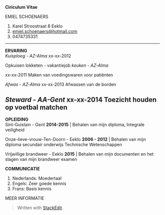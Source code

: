 **Ciriculum Vitae**

EMIEL SCHOENAERS

 1. Karel Stroostraat 8 Eeklo  
 2. emiel.schoenaers@hotmail.com
 3. 0474735331

------------
**ERVARING**	
*Kuisploeg - AZ-Alma*
xx-xx-2012

Opkuisen lokketen - vakantiejob
*keuken - AZ-Alma*

xx-xx-2011
Maken van voedingswaren voor patiënten

*Afwas - AZ-Alma*
xx-xx-2013
Afwassen van de borden

*Steward - AA-Gent*
xx-xx-2014
Toezicht houden op voetbal matchen 
-------------
**OPLEIDING**	
Sint-Guislain - Gent
**2014-2015** | Behalen van mijn diploma, Integrale veiligheid

Onze-lieve-vrouw-Ten-Doorn - Eeklo
**2006 - 2012** | Behalen van mijn diploma secundair onderwijs Technische Wetenschappen

Vrijwillige brandweer - Eeklo
**2015** | Behalen van mijn documenten en het slagen van mijn brandweer examen

**COMMUNICATIE**	

 1. Nederlands: Moedertaal
 2. Engels: Zeer goede kennis
 3. Frans: Basis kennis

MEER INFORMATIE	





> Written with [StackEdit](https://stackedit.io/).